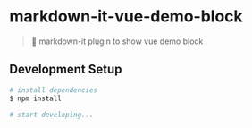 # markdown-it-vue-demo-block

> 📝 markdown-it plugin to show vue demo block

## Development Setup

```bash
# install dependencies
$ npm install

# start developing...
